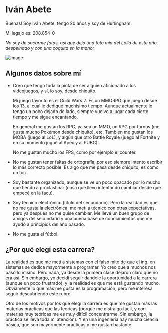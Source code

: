 # Iván Abete
Buenas! Soy Iván Abete, tengo 20 años y soy de Hurlingham. 

Mi legajo es: 208.854-0

*No soy de sacarme fotos, así que dejo una foto mía del Lolla de este año, despeinado y con una coquita en la mano:*

![image](https://user-images.githubusercontent.com/129530018/231304060-bee85208-9f90-47c0-8e73-79ef7e675ad4.png)


## Algunos datos sobre mí 

- Creo que tengo toda la pinta de ser alguien aficionado a los videojuegos, y sí, lo soy, desde chiquito.

  Mi juego favorito es el Guild Wars 2. Es un MMORPG que juego desde los 13, al cual le dediqué muchísimo tiempo. Aunque actualmente lo tengo un poco dejado de lado,
  siempre vuelvo a jugar cada cierto tiempo y me sigue encantando.
  
  En general me gustan los RPG, ya sea un MMO, un RPG por turnos (me gusta mucho Pokémon desde chiquito), etc. También me gustan los MOBA (juego al LoL), 
  y algún que otro Battle Royale (juego al Fortnite y en su momento jugué al Apex y al PUBG).
  
  No me gustan mucho los FPS, como por ejemplo el counter.

- No me gustan tener faltas de ortografía, por eso siempre intento escribir lo más correcto posible. Es algo que me pasa desde chiquito, es como un toc.

- Soy bastante organizado, aunque se ve un poco opacado por lo mucho que tiendo a proclastinar (cosa que llevo intentando cambiar desde que empecé en la facu).   

- Soy técnico electrónico (título del secundario). Pero la realidad es que no me gusta la electrónica, me metí a técnico con otras expectativas, pero ya después no me quise cambiar. Me llevé un buen grupo de amigos del secundario y una buena base de conocimientos que me ayudó a principios del año pasado.

- No me gusta el fútbol. 


## ¿Por qué elegí esta carrera?
La realidad es que me metí a sistemas con el falso mito de que el ing. en sistemas se dedica mayormente a programar. Yo creo que a muchos nos pasó lo mismo. 
Pero nada, ya desde la primera clase dejaron claro que no era así. Sin embargo, yo decidí seguir dandole la oportunidad a la carrera (aunque un poco frustrado), 
y la realidad es que me está gustando mucho. Obviamente lo que más me gusta es la programación, pero me interesa seguir descubriendo este rubro. 

Otro de los motivos por los que elegí la carrera es que me gustan más las materias prácticas que las teoricas (porque 
me distraigo fácil, y con materias muy teóricas me es muy difícil concentrarme. Sin embargo, la práctica se lleva toda mi atención). Y en una ingeniería hay mucha ciencia básica, que son mayormente prácticas y me gustan bastante.
